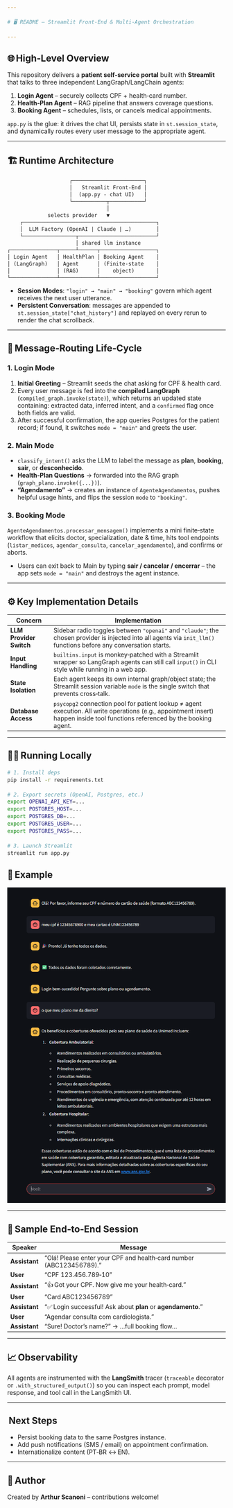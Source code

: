 ```yaml
---

# 🖥️ README – Streamlit Front‑End & Multi‑Agent Orchestration

---
```


## 🌐 High‑Level Overview

This repository delivers a **patient self‑service portal** built with **Streamlit** that talks to three independent LangGraph/LangChain agents:

1. **Login Agent** – securely collects CPF + health‑card number.
2. **Health‑Plan Agent** – RAG pipeline that answers coverage questions.
3. **Booking Agent** – schedules, lists, or cancels medical appointments.

`app.py` is the glue: it drives the chat UI, persists state in `st.session_state`, and dynamically routes every user message to the appropriate agent.&#x20;

---

## 🏗️ Runtime Architecture

```text
                    ┌───────────────────────┐
                    │   Streamlit Front‑End │
                    │  (app.py ‑ chat UI)   │
                    └───────────┬───────────┘
                                │
             selects provider   ▼
    ┌───────────────────────────────────────────┐
    │  LLM Factory (OpenAI | Claude | …)        │
    └─────────────────┬─────────────────────────┘
                      │ shared llm instance
┌───────────────┬─────┴──────┬──────────────────┐
│ Login Agent   │ HealthPlan │ Booking Agent    │
│ (LangGraph)   │ Agent      │ (Finite‑state    │
│               │ (RAG)      │    object)       │
└───────────────┴────────────┴──────────────────┘
```

* **Session Modes**: `"login" → "main" → "booking"` govern which agent receives the next user utterance.
* **Persistent Conversation**: messages are appended to `st.session_state["chat_history"]` and replayed on every rerun to render the chat scrollback.&#x20;

---

## 🔀 Message‑Routing Life‑Cycle

### 1. Login Mode

1. **Initial Greeting** – Streamlit seeds the chat asking for CPF & health card.
2. Every user message is fed into the **compiled LangGraph** (`compiled_graph.invoke(state)`), which returns an updated state containing: extracted data, inferred intent, and a `confirmed` flag once both fields are valid.&#x20;
3. After successful confirmation, the app queries Postgres for the patient record; if found, it switches `mode = "main"` and greets the user.&#x20;

### 2. Main Mode

* `classify_intent()` asks the LLM to label the message as **plan**, **booking**, **sair**, or **desconhecido**.&#x20;
* **Health‑Plan Questions** → forwarded into the RAG graph (`graph_plano.invoke({...})`).&#x20;
* **“Agendamento”** → creates an instance of `AgenteAgendamentos`, pushes helpful usage hints, and flips the session `mode` to `"booking"`.

### 3. Booking Mode

`AgenteAgendamentos.processar_mensagem()` implements a mini finite‑state workflow that elicits doctor, specialization, date & time, hits tool endpoints (`listar_medicos`, `agendar_consulta`, `cancelar_agendamento`), and confirms or aborts.&#x20;

* Users can exit back to Main by typing **sair / cancelar / encerrar** – the app sets `mode = "main"` and destroys the agent instance.&#x20;

---

## ⚙️ Key Implementation Details

| Concern                 | Implementation                                                                                                                                                                 |
| ----------------------- | ------------------------------------------------------------------------------------------------------------------------------------------------------------------------------ |
| **LLM Provider Switch** | Sidebar radio toggles between `"openai"` and `"claude"`; the chosen provider is injected into all agents via `init_llm()` functions before any conversation starts.            |
| **Input Handling**      | `builtins.input` is monkey‑patched with a Streamlit wrapper so LangGraph agents can still call `input()` in CLI style while running in a web app.                              |
| **State Isolation**     | Each agent keeps its own internal graph/object state; the Streamlit session variable `mode` is the single switch that prevents cross‑talk.                                     |
| **Database Access**     | `psycopg2` connection pool for patient lookup ≠ agent execution. All write operations (e.g., appointment insert) happen inside tool functions referenced by the booking agent. |

---

## 🏃‍♂️ Running Locally

```bash
# 1. Install deps
pip install -r requirements.txt

# 2. Export secrets (OpenAI, Postgres, etc.)
export OPENAI_API_KEY=...
export POSTGRES_HOST=...
export POSTGRES_DB=...
export POSTGRES_USER=...
export POSTGRES_PASS=...

# 3. Launch Streamlit
streamlit run app.py
```
## 🚀 Example

![exemplo](/img/image.png)

---

## 🧪 Sample End‑to‑End Session

| Speaker       | Message                                                             |
| ------------- | ------------------------------------------------------------------- |
| **Assistant** | “Olá! Please enter your CPF and health‑card number (ABC123456789).” |
| **User**      | “CPF 123.456.789‑10”                                                |
| **Assistant** | “👍 Got your CPF. Now give me your health‑card.”                    |
| **User**      | “Card ABC123456789”                                                 |
| **Assistant** | “✅ Login successful! Ask about **plan** or **agendamento**.”        |
| **User**      | “Agendar consulta com cardiologista.”                               |
| **Assistant** | “Sure! Doctor’s name?” → …full booking flow…                        |

---

## 📈 Observability

All agents are instrumented with the **LangSmith** tracer (`traceable` decorator or `.with_structured_output()`) so you can inspect each prompt, model response, and tool call in the LangSmith UI.&#x20;

---

##  Next Steps

* Persist booking data to the same Postgres instance.
* Add push notifications (SMS / email) on appointment confirmation.
* Internationalize content (PT‑BR ↔ EN).

---

## 👤 Author

Created by **Arthur Scanoni** – contributions welcome!
